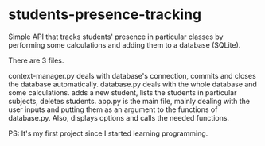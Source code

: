 # students-presence-tracking
Simple API that tracks students' presence in particular classes by performing some calculations and adding them to a database (SQLite).

There are 3 files. 

context-manager.py deals with database's connection, commits and closes the database automatically. 
database.py deals with the whole database and some calculations. adds a new student, lists the students in particular subjects, deletes students.
app.py is the main file, mainly dealing with the user inputs and putting them as an argument to the functions of database.py. 
Also, displays options and calls the needed functions.

PS: It's my first project since I started learning programming.
